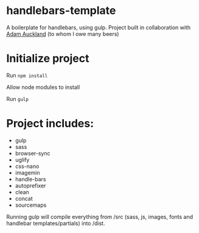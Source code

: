# handlebars-template
A boilerplate for handlebars, using gulp. Project built in collaboration with [Adam Auckland](https://github.com/adamauckland) (to whom I owe many beers)


# Initialize project

Run `npm install`

Allow node modules to install

Run `gulp`

# Project includes:

- gulp
- sass
- browser-sync
- uglify
- css-nano
- imagemin
- handle-bars
- autoprefixer
- clean
- concat
- sourcemaps

Running gulp will compile everything from /src (sass, js, images, fonts and handlebar templates/partials) into /dist.

